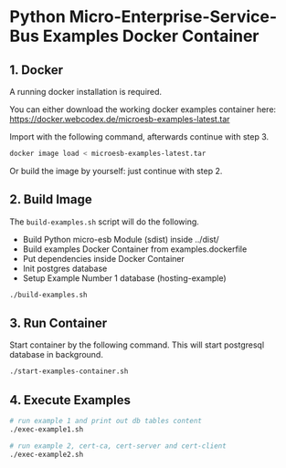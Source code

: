 # Python Micro-Enterprise-Service-Bus Examples Docker Container

## 1. Docker

A running docker installation is required.

You can either download the working docker examples container here:
https://docker.webcodex.de/microesb-examples-latest.tar

Import with the following command, afterwards continue with step 3.

```bash
docker image load < microesb-examples-latest.tar
```

Or build the image by yourself: just continue with step 2.

## 2. Build Image

The `build-examples.sh` script will do the following.

- Build Python micro-esb Module (sdist) inside ../dist/
- Build examples Docker Container from examples.dockerfile
- Put dependencies inside Docker Container
- Init postgres database
- Setup Example Number 1 database (hosting-example)

```bash
./build-examples.sh
```

## 3. Run Container

Start container by the following command. This will start postgresql database
in background.

```bash
./start-examples-container.sh
```

## 4. Execute Examples

```bash
# run example 1 and print out db tables content
./exec-example1.sh
```

```bash
# run example 2, cert-ca, cert-server and cert-client
./exec-example2.sh
```


